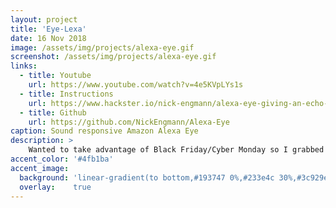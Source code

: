 ```yaml
---
layout: project
title: 'Eye-Lexa'
date: 16 Nov 2018
image: /assets/img/projects/alexa-eye.gif
screenshot: /assets/img/projects/alexa-eye.gif
links:
  - title: Youtube
    url: https://www.youtube.com/watch?v=4e5KVpLYs1s
  - title: Instructions
    url: https://www.hackster.io/nick-engmann/alexa-eye-giving-an-echo-dot-some-personality-38705e
  - title: Github
    url: https://github.com/NickEngmann/Alexa-Eye
caption: Sound responsive Amazon Alexa Eye
description: >
    Wanted to take advantage of Black Friday/Cyber Monday so I grabbed a few Amazon Echo-Dots to hack on!<br>
accent_color: '#4fb1ba'
accent_image:
  background: 'linear-gradient(to bottom,#193747 0%,#233e4c 30%,#3c929e 50%,#d5d5d4 70%,#cdccc8 100%)'
  overlay:    true
---
```


